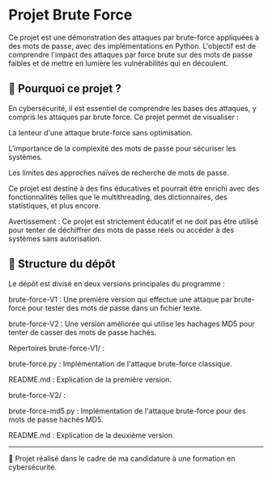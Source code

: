 # Projet Brute Force
Ce projet est une démonstration des attaques par brute-force appliquées à des mots de passe, avec des implémentations en Python. L'objectif est de comprendre l'impact des attaques par force brute sur des mots de passe faibles et de mettre en lumière les vulnérabilités qui en découlent.

## 🧠 Pourquoi ce projet ?
En cybersécurité, il est essentiel de comprendre les bases des attaques, y compris les attaques par brute force. Ce projet permet de visualiser :

La lenteur d'une attaque brute-force sans optimisation.

L’importance de la complexité des mots de passe pour sécuriser les systèmes.

Les limites des approches naïves de recherche de mots de passe.

Ce projet est destiné à des fins éducatives et pourrait être enrichi avec des fonctionnalités telles que le multithreading, des dictionnaires, des statistiques, et plus encore.

Avertissement : Ce projet est strictement éducatif et ne doit pas être utilisé pour tenter de déchiffrer des mots de passe réels ou accéder à des systèmes sans autorisation.

## 📁 Structure du dépôt
Le dépôt est divisé en deux versions principales du programme :

brute-force-V1 : Une première version qui effectue une attaque par brute-force pour tester des mots de passe dans un fichier texte.

brute-force-V2 : Une version améliorée qui utilise les hachages MD5 pour tenter de casser des mots de passe hachés.

Répertoires
brute-force-V1/ :

brute-force.py : Implémentation de l'attaque brute-force classique.

README.md : Explication de la première version.

brute-force-V2/ :

brute-force-md5.py : Implémentation de l'attaque brute-force pour des mots de passe hachés MD5.

README.md : Explication de la deuxième version.

---

📁 Projet réalisé dans le cadre de ma candidature à une formation en cybersécurité.  
